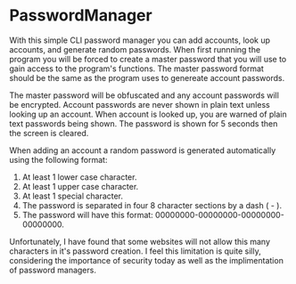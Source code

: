 # PasswordManager
With this simple CLI password manager you can add accounts, look up accounts, and generate random passwords.
When first runnning the program you will be forced to create a master password that you will use to gain access to the program's functions.
The master password format should be the same as the program uses to genereate account passwords.

The master password will be obfuscated and any account passwords will be encrypted. Account passwords are never shown in plain text unless looking up an account.
When account is looked up, you are warned of plain text passwords being shown. The password is shown for 5 seconds then the screen is cleared.

When adding an account a random password is generated automatically using the following format:

1. At least 1 lower case character.
2. At least 1 upper case character.
3. At least 1 special character.
4. The password is separated in four 8 character sections by a dash ( - ).
5. The password will have this format: 00000000-00000000-00000000-00000000.

Unfortunately, I have found that some websites will not allow this many characters in it's password creation.
I feel this limitation is quite silly, considering the importance of security today as well as the implimentation of password managers.
